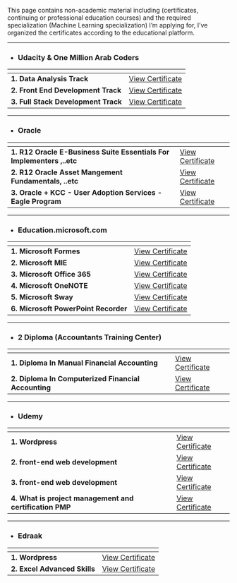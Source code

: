 
This page contains non-academic material including (certificates, continuing or professional education courses) and the required specialization (Machine Learning specialization) I’m applying for, I’ve organized the certificates according to the educational platform. 



--------------------------------------------------

- ### Udacity & One Million Arab Coders 


| <!-- -->    | <!-- -->    |
|-------------|-------------|
|**1. Data Analysis Track** |[View Certificate](https://s3-us-west-2.amazonaws.com/udacity-printer/production/certificates/78c6a56b-f71c-4cf1-af3d-583e270a507e.pdf)|
|**2. Front End Development Track** |[View Certificate](https://s3-us-west-2.amazonaws.com/udacity-printer/production/certificates/aef41fc7-e6c2-467b-baf9-223db3e6a76a.pdf)|
|**3. Full Stack Development Track** |[View Certificate](https://s3-us-west-2.amazonaws.com/udacity-printer/production/certificates/41ecefd0-f8bc-4867-b856-82a606745216.pdf)|


--------------------------------------------------

- ### Oracle


| <!-- -->    | <!-- -->    |
|-------------|-------------|
|**1. R12 Oracle E-Business Suite Essentials For Implementers ,..etc** |[View Certificate](https://drive.google.com/file/d/1YAROY3KqmJIAujKBWYqIiGRau5ytRsew/view)|
|**2. R12 Oracle Asset Mangement Fundamentals, ..etc** |[View Certificate](https://drive.google.com/file/d/1eh2yNln9kAhr1Qb1WMbI8nn2lmwoCZgs/view)|
|**3. Oracle + KCC - User Adoption Services - Eagle Program** |[View Certificate](https://drive.google.com/file/d/1GKdX58iU4xGaTpxpVJtBBrVkfQw30hxa/view?usp=sharing)|


--------------------------------------------------

- ### Education.microsoft.com


| <!-- -->    | <!-- -->    |
|-------------|-------------|
|**1. Microsoft Formes** |[View Certificate](https://drive.google.com/file/d/1At8GfB4aSOYUS1KCQiq--nmp57CFXPxn/view)|
|**2. Microsoft MIE** |[View Certificate](https://drive.google.com/file/d/1FxWg9PbYiEeNpMU2Gh21_1q8AUHdwPvr/view)|
|**3. Microsoft Office 365** |[View Certificate](https://drive.google.com/file/d/1RKhk7lHBMPnsnnNSzh1VWZ0htyeC2O-a/view)|
|**4. Microsoft OneNOTE** |[View Certificate](https://drive.google.com/file/d/1dOiBAMhXZb5_wybuZP2yDvxOUvjm5IP8/view)|
|**5. Microsoft Sway** |[View Certificate](https://drive.google.com/file/d/1uHl7I2fvXD_O2_sWRk1ciJLwa7WHsP-Y/view)|
|**6. Microsoft PowerPoint Recorder** |[View Certificate](https://drive.google.com/file/d/1pbT4LgN52fcFNHI-KUvaiM5V8_3XWcqQ/view)|


--------------------------------------------------

- ### 2 Diploma (Accountants Training Center)


| <!-- -->    | <!-- -->    |
|-------------|-------------|
|**1. Diploma In Manual Financial Accounting** |[View Certificate](https://drive.google.com/file/d/11b8vHgsSvFCUFbaItrRZP0ehzRJWrOpQ/view)|
|**2. Diploma In Computerized Financial Accounting** |[View Certificate](https://drive.google.com/file/d/1V2EPMON628gDCFTaXxbTPm5jkv-j5tP0/view)|


--------------------------------------------------

- ### Udemy


| <!-- -->    | <!-- -->    |
|-------------|-------------|
|**1. Wordpress** |[View Certificate](https://www.udemy.com/certificate/UC-XS9N2ILR/)|
|**2. front-end web development** |[View Certificate](https://www.udemy.com/certificate/UC-D753ZSGE/)|
|**3. front-end web development** |[View Certificate](https://www.udemy.com/certificate/UC-MHFAMGX6/)|
|**4. What is project management and certification PMP** |[View Certificate](https://www.udemy.com/certificate/UC-FIPSZMTC/)|


--------------------------------------------------

- ### Edraak


| <!-- -->    | <!-- -->    |
|-------------|-------------|
|**1. Wordpress** |[View Certificate](https://courses.edraak.org/certificates/1cfc66560c184100ac9c86370177e270)|
|**2. Excel Advanced Skills** |[View Certificate](https://courses.edraak.org/certificates/3d8d315ca1dc463587cacf8d5e02ef8f)|
